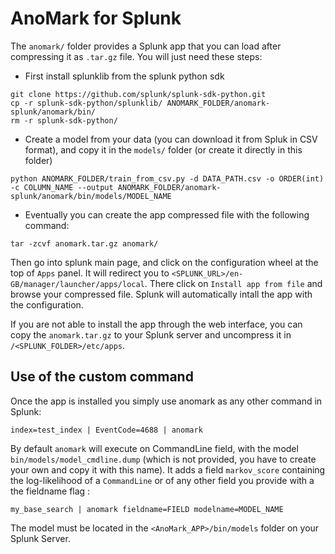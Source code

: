 # AnoMark for Splunk

The `anomark/` folder provides a Splunk app that you can load after compressing it as `.tar.gz` file.
You will just need these steps:
* First install splunklib from the splunk python sdk

```commandline
git clone https://github.com/splunk/splunk-sdk-python.git
cp -r splunk-sdk-python/splunklib/ ANOMARK_FOLDER/anomark-splunk/anomark/bin/
rm -r splunk-sdk-python/
```

* Create a model from your data (you can download it from Spluk in CSV format), and copy it in the `models/` folder
(or create it directly in this folder)

```commandline
python ANOMARK_FOLDER/train_from_csv.py -d DATA_PATH.csv -o ORDER(int) -c COLUMN_NAME --output ANOMARK_FOLDER/anomark-splunk/anomark/bin/models/MODEL_NAME
```

* Eventually you can create the app compressed file with the following command:

```commandline
tar -zcvf anomark.tar.gz anomark/
```

Then go into splunk main page, and click on the configuration wheel at the top of `Apps` panel. It will redirect
you to `<SPLUNK_URL>/en-GB/manager/launcher/apps/local`. There click on `Install app from file` and browse your
compressed file. Splunk will automatically intall the app with the configuration.

If you are not able to install the app through the web interface, you can copy the `anomark.tar.gz` to your
Splunk server and uncompress it in `/<SPLUNK_FOLDER>/etc/apps`.

## Use of the custom command

Once the app is installed you simply use anomark as any other command in Splunk:

```commandline
index=test_index | EventCode=4688 | anomark
```

By default `anomark` will execute on CommandLine field, with the model `bin/models/model_cmdline.dump`
(which is not provided, you have to create your own and copy it with this name). It adds a field `markov_score`
containing the log-likelihood of a `CommandLine` or of any other field you provide with a the fieldname flag :

```commandline
my_base_search | anomark fieldname=FIELD modelname=MODEL_NAME
```

The model must be located in the `<AnoMark_APP>/bin/models` folder on your Splunk Server.
